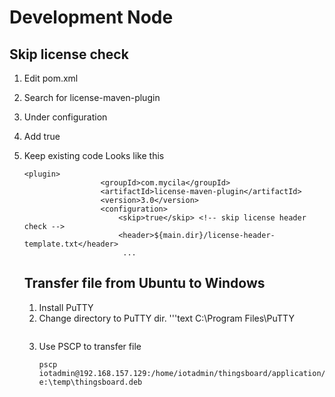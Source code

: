 # Development Node
## Skip license check
1. Edit pom.xml
2. Search for license-maven-plugin
3. Under configuration
4. Add <skip>true</skip> <!-- skip license header check -->
5. Keep existing code
   Looks like this
   ```text
   <plugin>
                    <groupId>com.mycila</groupId>
                    <artifactId>license-maven-plugin</artifactId>
                    <version>3.0</version>
                    <configuration>
                        <skip>true</skip> <!-- skip license header check -->
                        <header>${main.dir}/license-header-template.txt</header>
                         ...
   ```

   ## Transfer file from Ubuntu to Windows
   1. Install PuTTY
   2. Change directory to PuTTY dir.
      '''text
      C:\Program Files\PuTTY
      ```
   4. Use PSCP to transfer file
      ```text
      pscp iotadmin@192.168.157.129:/home/iotadmin/thingsboard/application/target/thingsboard.deb e:\temp\thingsboard.deb
      ```
